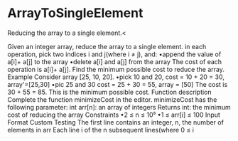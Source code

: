 # ArrayToSingleElement
Reducing the array to a single element.<
<p>
Given an integer array, reduce the array to a single element.
in each operation, pick two indices i and j(where i ≠ j), and:
•append the value of a[i]+ a[j] to the array
•delete a[i] and a[j] from the array
The cost of each operation is a[i]+ a[j]. Find the minimum possible cost to reduce the array.
Example
Consider array [25, 10, 20].
•pick 10 and 20, cost = 10 + 20 = 30, array'=[25,30]
•pic 25 and 30 cost = 25 + 30 = 55, array = [50]
The cost is 30 + 55 = 85. This is the minimum possible cost.
Function description
Complete the function minimizeCost in the editor.
minimizeCost has the following parameter:
int arr[n]: an array of integers
Returns
int: the minimum cost of reducing the array
Constraints
•2 ≤ n ≤ 10⁵
•1 ≤ arr[i] ≤ 100
Input Format Custom Testing
The first line contains an integer, n, the number of elements in arr
Each line i of the n subsequent lines(where 0 ≤ i <n ) contains a single value, arr[i].
Sample Test Case 0:
Sample Input For Custom Testing
3
30 10 20
Sample Output
90
Explanation
•Pick 10 and 20, cost = 10 + 20 = 30, array' = [30,30].
•Pick 30 and 30, cost = 30 + 30 = 60, array' = [60]
The total cost is 30+60 = 90
Sample Case 1
Sample Input For Custom Testing
2
100 1
Sample Output
101
Explanation
Only one operation is performed, with 100 and 1, and the cost is 100 + 1 = 101.
</p>
